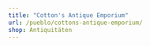 ```yaml
---
title: "Cotton's Antique Emporium"
url: /pueblo/cottons-antique-emporium/
shop: Antiquitäten
---
```

